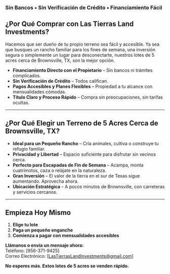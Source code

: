  ### **Sin Bancos • Sin Verificación de Crédito • Financiamiento Fácil**  

## **¿Por Qué Comprar con Las Tierras Land Investments?**  
Hacemos que ser dueño de tu propio terreno sea fácil y accesible. Ya sea que busques un rancho familiar para los fines de semana, una inversión segura o simplemente un lugar para desconectarte, nuestros lotes de 5 acres cerca de Brownsville, TX, son la mejor opción.  

- **Financiamiento Directo con el Propietario** – Sin bancos ni trámites complicados.  
- **Sin Verificación de Crédito** – Todos califican.  
- **Pagos Accesibles y Planes Flexibles** – Propiedad a tu alcance con mensualidades cómodas.  
- **Título Claro y Proceso Rápido** – Compra sin preocupaciones, sin tarifas ocultas.  

---  

## **¿Por Qué Elegir un Terreno de 5 Acres Cerca de Brownsville, TX?**  
- **Ideal para un Pequeño Rancho** – Cría animales, cultiva o construye tu refugio familiar.  
- **Privacidad y Libertad** – Espacio suficiente para disfrutar sin vecinos cerca.  
- **Perfecto para Escapadas de Fin de Semana** – Acampa, monta cuatrimotos, caza o relájate en la naturaleza.  
- **Gran Inversión** – El valor de la tierra en el sur de Texas sigue aumentando. Aprovecha ahora.  
- **Ubicación Estratégica** – A pocos minutos de Brownsville, con carreteras y servicios cercanos.  

---  

## **Empieza Hoy Mismo**  
1. **Elige tu lote**  
2. **Paga un pequeño enganche**  
3. **Comienza a pagar con mensualidades accesibles**  

**Llámanos o envía un mensaje ahora:**  
Teléfono: [956-371-9425]  
Correo Electrónico: [LasTierrasLandInvestments@gmail.com]  
 

**No esperes más. Estos lotes de 5 acres se venden rápido.**  




